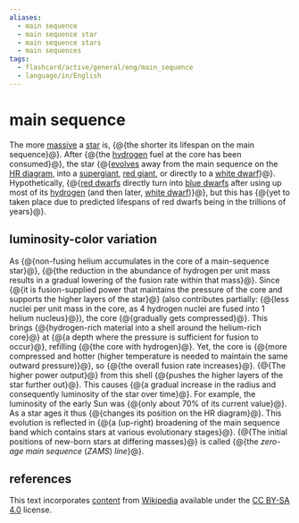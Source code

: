 ```yaml
---
aliases:
  - main sequence
  - main sequence star
  - main sequence stars
  - main sequences
tags:
  - flashcard/active/general/eng/main_sequence
  - language/in/English
---
```


# main sequence

The more [massive](mass.md) a [star](star.md) is, {@{the shorter its lifespan on the main sequence}@}. After {@{the [hydrogen](hydrogen.md) fuel at the core has been consumed}@}, the star {@{[evolves](stellar%20evolution.md) away from the main sequence on the [HR diagram](Hertzsprung–Russell%20diagram.md), into a [supergiant](supergiant.md), [red giant](red%20giant.md), or directly to a [white dwarf](white%20dwarf.md)}@}. Hypothetically, {@{[red dwarfs](red%20dwarf.md) directly turn into [blue dwarfs](blue%20dwarf%20(red-dwarf%20stage).md) after using up most of its [hydrogen](hydrogen.md) (and then later, [white dwarf](whit%20dwarf.md))}@}, but this has {@{yet to taken place due to predicted lifespans of red dwarfs being in the trillions of years}@}.

## luminosity-color variation

As {@{non-fusing helium accumulates in the core of a main-sequence star}@}, {@{the reduction in the abundance of hydrogen per unit mass results in a gradual lowering of the fusion rate within that mass}@}. Since {@{it is fusion-supplied power that maintains the pressure of the core and supports the higher layers of the star}@} (also contributes partially: {@{less nuclei per unit mass in the core, as 4 hydrogen nuclei are fused into 1 helium nucleus}@}), the core {@{gradually gets compressed}@}. This brings {@{hydrogen-rich material into a shell around the helium-rich core}@} at {@{a depth where the pressure is sufficient for fusion to occur}@}, refilling {@{the core with hydrogen}@}. Yet, the core is {@{more compressed and hotter (higher temperature is needed to maintain the same outward pressure)}@}, so {@{the overall fusion rate increases}@}. {@{The higher power output}@} from this shell {@{pushes the higher layers of the star further out}@}. This causes {@{a gradual increase in the radius and consequently luminosity of the star over time}@}. For example, the luminosity of the early Sun was {@{only about 70% of its current value}@}. As a star ages it thus {@{changes its position on the HR diagram}@}. This evolution is reflected in {@{a (up-right) broadening of the main sequence band which contains stars at various evolutionary stages}@}. {@{The initial positions of new-born stars at differing masses}@} is called {@{the _zero-age main sequence_ (_ZAMS_) _line_}@}.

## references

This text incorporates [content](https://en.wikipedia.org/wiki/main_sequence) from [Wikipedia](Wikipedia.md) available under the [CC BY-SA 4.0](https://creativecommons.org/licenses/by-sa/4.0/) license.

